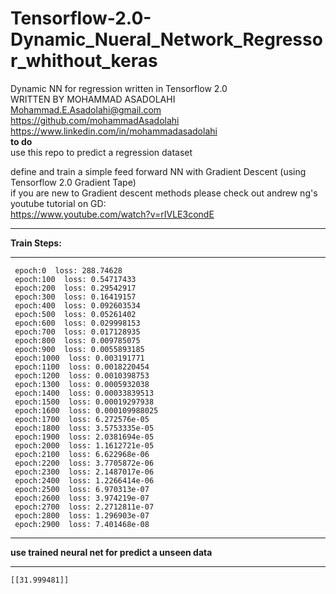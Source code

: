 # Tensorflow-2.0-Dynamic_Nueral_Network_Regressor_whithout_keras  
Dynamic NN for regression written in Tensorflow 2.0  
WRITTEN BY MOHAMMAD ASADOLAHI  
Mohammad.E.Asadolahi@gmail.com  
https://github.com/mohammadAsadolahi      
https://www.linkedin.com/in/mohammadasadolahi      
**to do**  
use this repo to predict a regression dataset  

define and train a simple feed forward NN with Gradient Descent (using Tensorflow 2.0 Gradient Tape)    
if you are new to Gradient descent methods please check out andrew ng's youtube tutorial on GD:  
https://www.youtube.com/watch?v=rIVLE3condE  

***************************************
**Train Steps:**
***************************************
     epoch:0  loss: 288.74628  
     epoch:100  loss: 0.54717433  
     epoch:200  loss: 0.29542917  
     epoch:300  loss: 0.16419157  
     epoch:400  loss: 0.092603534  
     epoch:500  loss: 0.05261402  
     epoch:600  loss: 0.029998153  
     epoch:700  loss: 0.017128935  
     epoch:800  loss: 0.009785075  
     epoch:900  loss: 0.0055893185  
     epoch:1000  loss: 0.003191771  
     epoch:1100  loss: 0.0018220454  
     epoch:1200  loss: 0.0010398753  
     epoch:1300  loss: 0.0005932038  
     epoch:1400  loss: 0.00033839513  
     epoch:1500  loss: 0.00019297938  
     epoch:1600  loss: 0.000109988025  
     epoch:1700  loss: 6.272576e-05  
     epoch:1800  loss: 3.5753335e-05  
     epoch:1900  loss: 2.0381694e-05  
     epoch:2000  loss: 1.1612721e-05  
     epoch:2100  loss: 6.622968e-06  
     epoch:2200  loss: 3.7705872e-06  
     epoch:2300  loss: 2.1487017e-06  
     epoch:2400  loss: 1.2266414e-06  
     epoch:2500  loss: 6.970313e-07  
     epoch:2600  loss: 3.974219e-07  
     epoch:2700  loss: 2.2712811e-07  
     epoch:2800  loss: 1.296903e-07  
     epoch:2900  loss: 7.401468e-08 
***************************************
**use trained neural net for predict a unseen data**  
***************************************
    [[31.999481]]   
